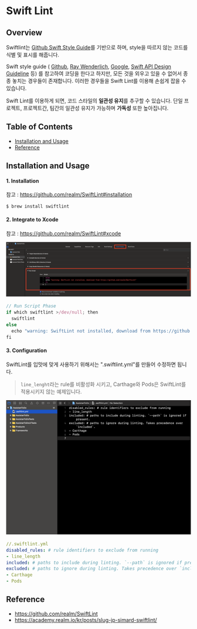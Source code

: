 # Swift Lint

## Overview

Swiftlint는 [Github Swift Style Guide](https://github.com/github/swift-style-guide)를 기반으로 하며, style을 따르지 않는 코드를 식별 및 표시를 해줍니다.

Swift style guide ( [Github](https://github.com/github/swift-style-guide), [Ray Wenderlich](https://github.com/raywenderlich/swift-style-guide), [Google](https://google.github.io/swift/), [Swift API Design Guideline](https://swift.org/documentation/api-design-guidelines/)  등) 를 참고하여 코딩을 한다고 하지만, 모든 것을 외우고 있을 수 없어서 종종 놓치는 경우들이 존재합니다. 이러한 경우들을 Swift Lint를 이용해 손쉽게 잡을 수 있습니다.

Swift Lint를 이용하게 되면, 코드 스타일의 **일관성 유지**를 추구할 수 있습니다. 단일 프로젝트, 프로젝트간, 팀간의 일관성 유지가 가능하며 **가독성** 또한 높아집니다.

## Table of Contents

- [Installation and Usage](#Installation-and-Usage)
- [Reference](#Reference)

## Installation and Usage

#### 1. Installation

참고 : https://github.com/realm/SwiftLint#installation

```terminal
$ brew install swiftlint
```

#### 2. Integrate to Xcode

참고 : https://github.com/realm/SwiftLint#xcode

![](images/1.RunScript.png)

```javascript
// Run Script Phase
if which swiftlint >/dev/null; then
  swiftlint
else
  echo "warning: SwiftLint not installed, download from https://github.com/realm/SwiftLint"
fi
```

#### 3. Configuration

SwiftLint를 입맛에 맞게 사용하기 위해서는 ".swiftlint.yml"를 만들어 수정하면 됩니다.

> `line_lenght`라는 rule를 비활성화 시키고, Carthage와 Pods은 SwiftLint를 적용시키지 않는 예제입니다.

![](images/2.Yml.png)

```yaml
//.swiftlint.yml
disabled_rules: # rule identifiers to exclude from running
- line_length
included: # paths to include during linting. `--path` is ignored if present.
excluded: # paths to ignore during linting. Takes precedence over `included`.
- Carthage
- Pods
```

## Reference

- https://github.com/realm/SwiftLint
- https://academy.realm.io/kr/posts/slug-jp-simard-swiftlint/